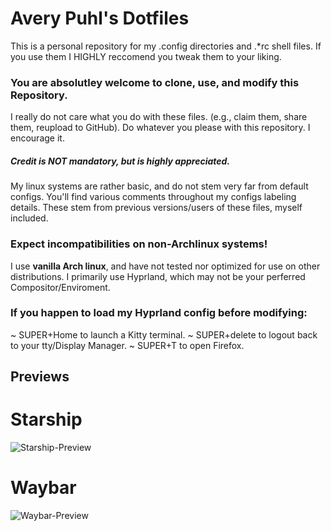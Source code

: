 # Avery Puhl's Dotfiles
This is a personal repository for my .config directories and .*rc shell files.
If you use them I HIGHLY reccomend you tweak them to your liking.
### You are absolutley welcome to clone, use, and modify this Repository.
I really do not care what you do with these files. (e.g., claim them, share them, reupload to GitHub).
Do whatever you please with this repository. I encourage it.
##### Credit is NOT mandatory, but is highly appreciated.
My linux systems are rather basic, and do not stem very far from default configs.
You'll find various comments throughout my configs labeling details.
These stem from previous versions/users of these files, myself included.
### Expect incompatibilities on non-Archlinux systems!
I use **vanilla Arch linux**, and have not tested nor optimized for use on other distributions.
I primarily use Hyprland, which may not be your perferred Compositor/Enviroment.
### If you happen to load my Hyprland config before modifying:
~ SUPER+Home to launch a Kitty terminal.
~ SUPER+delete to logout back to your tty/Display Manager.
~ SUPER+T to open Firefox.
## Previews
# Starship
![Starship-Preview](https://github.com/AveryPuhl/dotfiles/assets/170648281/94e6bfe3-a4f6-4dcf-9507-f7da97e86148)
# Waybar
![Waybar-Preview](https://github.com/AveryPuhl/dotfiles/assets/170648281/900c7741-d29f-4665-8d6f-57e881197a9d)
